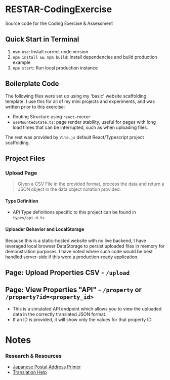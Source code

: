 # RESTAR-CodingExercise
Source code for the Coding Exercise &amp; Assessment

## Quick Start in Terminal

1. `nvm use`: Install correct node version
2. `npm install && npm build`: Install dependencies and build production example
3. `npm start`: Run local production instance

## Boilerplate Code
The following files were set up using my 'basic' website scaffolding template. I use this for all of my mini projects and experiments, and was written prior to this exercise:

- Routing Structure using `react-router`
- `useMountedState.ts`: page render stability, useful for pages with long load times that can be interrupted, such as when uploading files. 

The rest was provided by `Vite.js` default React/Typescript project scaffolding.

## Project Files

### Upload Page

> Given a CSV File in the provided format, process the data and return a JSON object in the data object notation provided.

#### Type Definition
- API Type definitions specific to this project can be found in `types/api.d.ts`

#### Uploader Behavior and LocalStorage
Because this is a static-hosted website with no live backend, I have leveraged local browser DataStorage to persist uploaded files in memory for demonstration purposes. I have noted where such code would be best handled server-side if this were a production-ready application.

## Page: Upload Properties CSV - `/upload`

## Page: View Properties "API" - `/property` or `/property?id=<property_id>`

- This is a simulated API endpoint which allows you to view the uploaded data in the correctly translated JSON format.
- If an ID is provided, it will show only the values for that property ID.


# Notes

### Research & Resources

- [Japanese Postal Address Primer](https://www.realestate-tokyo.com/living-in-tokyo/japan-info/japanese-address/)
- [Translation Help](https://jisho.org)
